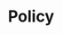 ---
# This topic lives at
# https://digital.gov/topics/policy

# Topic Title
title: "Policy"

# description — keep it short and clear
summary: ""

# Weight
weight: 1

# For more information on managing topics,
# see https://github.com/GSA/digitalgov.gov/wiki/topics
---